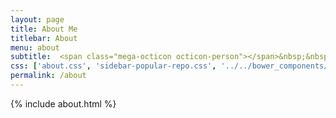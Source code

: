 ```yaml
---
layout: page
title: About Me
titlebar: About
menu: about
subtitle:  <span class="mega-octicon octicon-person"></span>&nbsp;&nbsp; 沉默王二，一个文章真特么有趣的程序员         
css: ['about.css', 'sidebar-popular-repo.css', '../../bower_components/flag-icon-css/css/flag-icon.min.css']
permalink: /about
---
```


{% include about.html %}


